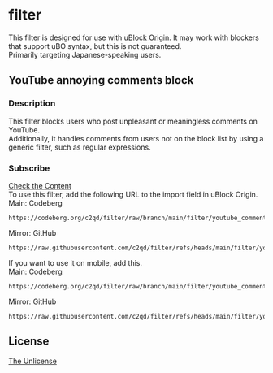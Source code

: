 # filter
This filter is designed for use with [uBlock Origin](https://github.com/gorhill/uBlock). It may work with blockers that support uBO syntax, but this is not guaranteed.  
Primarily targeting Japanese-speaking users.
## YouTube annoying comments block
### Description
This filter blocks users who post unpleasant or meaningless comments on YouTube.  
Additionally, it handles comments from users not on the block list by using a generic filter, such as regular expressions.  
### Subscribe
[Check the Content](filter/youtube_comment.txt)  
To use this filter, add the following URL to the import field in uBlock Origin.  
Main: Codeberg
```
https://codeberg.org/c2qd/filter/raw/branch/main/filter/youtube_comment.txt
```
Mirror: GitHub
```
https://raw.githubusercontent.com/c2qd/filter/refs/heads/main/filter/youtube_comment.txt
```  
If you want to use it on mobile, add this.  
Main: Codeberg
```
https://codeberg.org/c2qd/filter/raw/branch/main/filter/youtube_comment_mobile.txt
```
Mirror: GitHub
```
https://raw.githubusercontent.com/c2qd/filter/refs/heads/main/filter/youtube_comment_mobile.txt
```  
## License
[The Unlicense](LICENSE)
